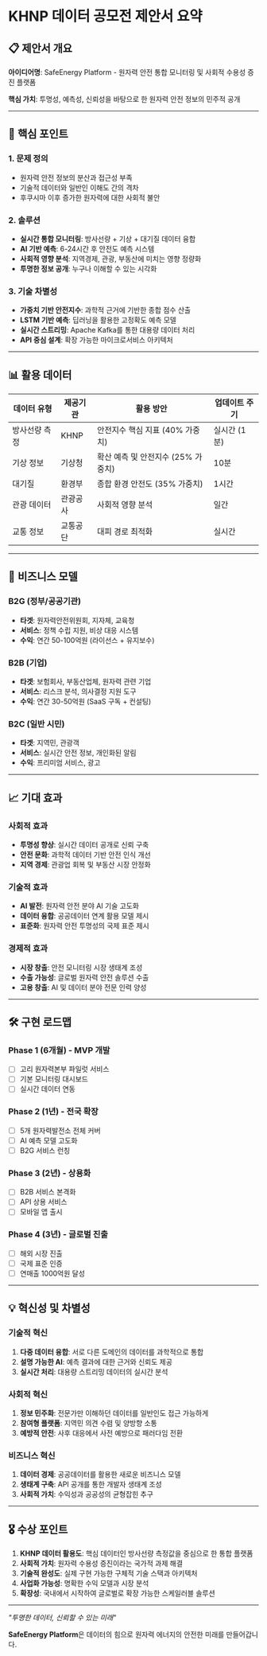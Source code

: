 # KHNP 데이터 공모전 제안서 요약

## 📋 제안서 개요

**아이디어명**: SafeEnergy Platform - 원자력 안전 통합 모니터링 및 사회적 수용성 증진 플랫폼

**핵심 가치**: 투명성, 예측성, 신뢰성을 바탕으로 한 원자력 안전 정보의 민주적 공개

---

## 🎯 핵심 포인트

### 1. 문제 정의
- 원자력 안전 정보의 분산과 접근성 부족
- 기술적 데이터와 일반인 이해도 간의 격차
- 후쿠시마 이후 증가한 원자력에 대한 사회적 불안

### 2. 솔루션
- **실시간 통합 모니터링**: 방사선량 + 기상 + 대기질 데이터 융합
- **AI 기반 예측**: 6-24시간 후 안전도 예측 시스템
- **사회적 영향 분석**: 지역경제, 관광, 부동산에 미치는 영향 정량화
- **투명한 정보 공개**: 누구나 이해할 수 있는 시각화

### 3. 기술 차별성
- **가중치 기반 안전지수**: 과학적 근거에 기반한 종합 점수 산출
- **LSTM 기반 예측**: 딥러닝을 활용한 고정확도 예측 모델
- **실시간 스트리밍**: Apache Kafka를 통한 대용량 데이터 처리
- **API 중심 설계**: 확장 가능한 마이크로서비스 아키텍처

---

## 📊 활용 데이터

| 데이터 유형 | 제공기관 | 활용 방안 | 업데이트 주기 |
|------------|----------|-----------|---------------|
| 방사선량 측정 | KHNP | 안전지수 핵심 지표 (40% 가중치) | 실시간 (1분) |
| 기상 정보 | 기상청 | 확산 예측 및 안전지수 (25% 가중치) | 10분 |
| 대기질 | 환경부 | 종합 환경 안전도 (35% 가중치) | 1시간 |
| 관광 데이터 | 관광공사 | 사회적 영향 분석 | 일간 |
| 교통 정보 | 교통공단 | 대피 경로 최적화 | 실시간 |

---

## 🚀 비즈니스 모델

### B2G (정부/공공기관)
- **타겟**: 원자력안전위원회, 지자체, 교육청
- **서비스**: 정책 수립 지원, 비상 대응 시스템
- **수익**: 연간 50-100억원 (라이선스 + 유지보수)

### B2B (기업)
- **타겟**: 보험회사, 부동산업체, 원자력 관련 기업
- **서비스**: 리스크 분석, 의사결정 지원 도구
- **수익**: 연간 30-50억원 (SaaS 구독 + 컨설팅)

### B2C (일반 시민)
- **타겟**: 지역민, 관광객
- **서비스**: 실시간 안전 정보, 개인화된 알림
- **수익**: 프리미엄 서비스, 광고

---

## 📈 기대 효과

### 사회적 효과
- **투명성 향상**: 실시간 데이터 공개로 신뢰 구축
- **안전 문화**: 과학적 데이터 기반 안전 인식 개선
- **지역 경제**: 관광업 회복 및 부동산 시장 안정화

### 기술적 효과
- **AI 발전**: 원자력 안전 분야 AI 기술 고도화
- **데이터 융합**: 공공데이터 연계 활용 모델 제시
- **표준화**: 원자력 안전 투명성의 국제 표준 제시

### 경제적 효과
- **시장 창출**: 안전 모니터링 시장 생태계 조성
- **수출 가능성**: 글로벌 원자력 안전 솔루션 수출
- **고용 창출**: AI 및 데이터 분야 전문 인력 양성

---

## 🛠 구현 로드맵

### Phase 1 (6개월) - MVP 개발
- [ ] 고리 원자력본부 파일럿 서비스
- [ ] 기본 모니터링 대시보드
- [ ] 실시간 데이터 연동

### Phase 2 (1년) - 전국 확장
- [ ] 5개 원자력발전소 전체 커버
- [ ] AI 예측 모델 고도화
- [ ] B2G 서비스 런칭

### Phase 3 (2년) - 상용화
- [ ] B2B 서비스 본격화
- [ ] API 상용 서비스
- [ ] 모바일 앱 출시

### Phase 4 (3년) - 글로벌 진출
- [ ] 해외 시장 진출
- [ ] 국제 표준 인증
- [ ] 연매출 1000억원 달성

---

## 💡 혁신성 및 차별성

### 기술적 혁신
1. **다중 데이터 융합**: 서로 다른 도메인의 데이터를 과학적으로 통합
2. **설명 가능한 AI**: 예측 결과에 대한 근거와 신뢰도 제공
3. **실시간 처리**: 대용량 스트리밍 데이터의 실시간 분석

### 사회적 혁신
1. **정보 민주화**: 전문가만 이해하던 데이터를 일반인도 접근 가능하게
2. **참여형 플랫폼**: 지역민 의견 수렴 및 양방향 소통
3. **예방적 안전**: 사후 대응에서 사전 예방으로 패러다임 전환

### 비즈니스 혁신
1. **데이터 경제**: 공공데이터를 활용한 새로운 비즈니스 모델
2. **생태계 구축**: API 공개를 통한 개발자 생태계 조성
3. **사회적 가치**: 수익성과 공공성의 균형잡힌 추구

---

## 🎖 수상 포인트

1. **KHNP 데이터 활용도**: 핵심 데이터인 방사선량 측정값을 중심으로 한 통합 플랫폼
2. **사회적 가치**: 원자력 수용성 증진이라는 국가적 과제 해결
3. **기술적 완성도**: 실제 구현 가능한 구체적 기술 스택과 아키텍처
4. **사업화 가능성**: 명확한 수익 모델과 시장 분석
5. **확장성**: 국내에서 시작하여 글로벌로 확장 가능한 스케일러블 솔루션

---

*"투명한 데이터, 신뢰할 수 있는 미래"*

**SafeEnergy Platform**은 데이터의 힘으로 원자력 에너지의 안전한 미래를 만들어갑니다.